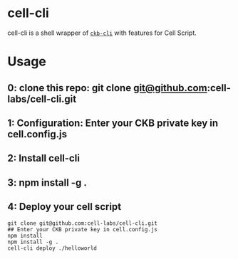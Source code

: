 # cell-cli
cell-cli is a shell wrapper of [`ckb-cli`](https://github.com/nervosnetwork/ckb-cli) with features for Cell Script.




# Usage
## 0: clone this repo:  git clone git@github.com:cell-labs/cell-cli.git
## 1: Configuration: Enter your CKB private key in cell.config.js
## 2: Install cell-cli 
## 3: npm install -g .
## 4: Deploy your cell script

```shell
git clone git@github.com:cell-labs/cell-cli.git
## Enter your CKB private key in cell.config.js
npm install
npm install -g .
cell-cli deploy ./helloworld
```


